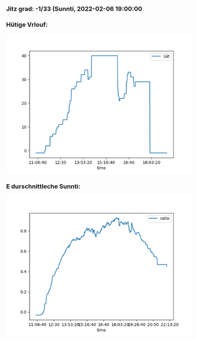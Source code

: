 ### Jitz grad: -1/33 (Sunnti, 2022-02-06 19:00:00

### Hütige Vrlouf:
![Graph](Today.png)

### E durschnittleche Sunnti:
![Graph](Sunnti.png)